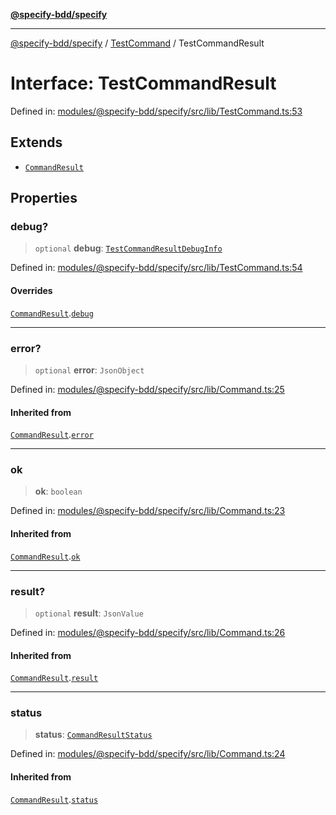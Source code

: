 [**@specify-bdd/specify**](../../README.md)

***

[@specify-bdd/specify](../../modules.md) / [TestCommand](../README.md) / TestCommandResult

# Interface: TestCommandResult

Defined in: [modules/@specify-bdd/specify/src/lib/TestCommand.ts:53](https://github.com/specify-bdd/specify-core/blob/67fcf13e97d7dd51571b4867185f0bf446eae83d/modules/@specify-bdd/specify/src/lib/TestCommand.ts#L53)

## Extends

- [`CommandResult`](../../Command/interfaces/CommandResult.md)

## Properties

### debug?

> `optional` **debug**: [`TestCommandResultDebugInfo`](TestCommandResultDebugInfo.md)

Defined in: [modules/@specify-bdd/specify/src/lib/TestCommand.ts:54](https://github.com/specify-bdd/specify-core/blob/67fcf13e97d7dd51571b4867185f0bf446eae83d/modules/@specify-bdd/specify/src/lib/TestCommand.ts#L54)

#### Overrides

[`CommandResult`](../../Command/interfaces/CommandResult.md).[`debug`](../../Command/interfaces/CommandResult.md#debug)

***

### error?

> `optional` **error**: `JsonObject`

Defined in: [modules/@specify-bdd/specify/src/lib/Command.ts:25](https://github.com/specify-bdd/specify-core/blob/67fcf13e97d7dd51571b4867185f0bf446eae83d/modules/@specify-bdd/specify/src/lib/Command.ts#L25)

#### Inherited from

[`CommandResult`](../../Command/interfaces/CommandResult.md).[`error`](../../Command/interfaces/CommandResult.md#error)

***

### ok

> **ok**: `boolean`

Defined in: [modules/@specify-bdd/specify/src/lib/Command.ts:23](https://github.com/specify-bdd/specify-core/blob/67fcf13e97d7dd51571b4867185f0bf446eae83d/modules/@specify-bdd/specify/src/lib/Command.ts#L23)

#### Inherited from

[`CommandResult`](../../Command/interfaces/CommandResult.md).[`ok`](../../Command/interfaces/CommandResult.md#ok)

***

### result?

> `optional` **result**: `JsonValue`

Defined in: [modules/@specify-bdd/specify/src/lib/Command.ts:26](https://github.com/specify-bdd/specify-core/blob/67fcf13e97d7dd51571b4867185f0bf446eae83d/modules/@specify-bdd/specify/src/lib/Command.ts#L26)

#### Inherited from

[`CommandResult`](../../Command/interfaces/CommandResult.md).[`result`](../../Command/interfaces/CommandResult.md#result)

***

### status

> **status**: [`CommandResultStatus`](../../Command/enumerations/CommandResultStatus.md)

Defined in: [modules/@specify-bdd/specify/src/lib/Command.ts:24](https://github.com/specify-bdd/specify-core/blob/67fcf13e97d7dd51571b4867185f0bf446eae83d/modules/@specify-bdd/specify/src/lib/Command.ts#L24)

#### Inherited from

[`CommandResult`](../../Command/interfaces/CommandResult.md).[`status`](../../Command/interfaces/CommandResult.md#status)
